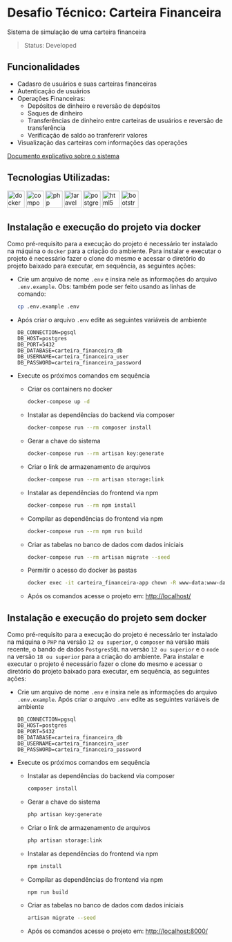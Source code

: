 # Desafio Técnico: Carteira Financeira

Sistema de simulação de uma carteira financeira

> Status: Developed

## Funcionalidades

-   Cadasro de usuários e suas carteiras financeiras
-   Autenticação de usuários
-   Operações Financeiras:
    -   Depósitos de dinheiro e reversão de depósitos
    -   Saques de dinheiro
    -   Transferências de dinheiro entre carteiras de usuários e reversão de transferência
    -   Verificação de saldo ao tranfererir valores
-   Visualização das carteiras com informações das operações

[Documento explicativo sobre o sistema](https://docs.google.com/document/d/1B_j0qzazW0F3CCtLbm4SM1B8Ph-UFHkb/edit?usp=sharing&ouid=116466061483400451914&rtpof=true&sd=true)

## Tecnologias Utilizadas:

<img src="https://cdn.jsdelivr.net/gh/devicons/devicon/icons/docker/docker-original-wordmark.svg" alt="docker" width="40" height="40" style="max-width:100%;"></img>
<img src="https://cdn.jsdelivr.net/gh/devicons/devicon/icons/composer/composer-original.svg" alt="composer" width="40" height="40" style="max-width:100%;"></img>
<img src="https://cdn.jsdelivr.net/gh/devicons/devicon/icons/php/php-original.svg" alt="php" width="40" height="40" style="max-width:100%;"></img>
<img src="https://cdn.jsdelivr.net/gh/devicons/devicon@latest/icons/laravel/laravel-original.svg" alt="laravel" width="40" height="40" style="max-width:100%;"></img>
<img src="https://cdn.jsdelivr.net/gh/devicons/devicon/icons/postgresql/postgresql-original-wordmark.svg" alt="postgresql" width="40" height="40" style="max-width:100%;"></img>
<img src="https://cdn.jsdelivr.net/gh/devicons/devicon/icons/html5/html5-original.svg" alt="html5" width="40" height="40" style="max-width:100%;"></img>
<img src="https://cdn.jsdelivr.net/gh/devicons/devicon/icons/bootstrap/bootstrap-original.svg" alt="bootstrap" width="40" height="40" style="max-width:100%;"></img>

## Instalação e execução do projeto via docker

Como pré-requisito para a execução do projeto é necessário ter instalado na máquina o `docker` para a criação do ambiente. Para instalar e executar o projeto é necessário fazer o clone do mesmo e acessar o diretório do projeto baixado para executar, em sequência, as seguintes ações:

-   Crie um arquivo de nome `.env` e insira nele as informações do arquivo `.env.example`. Obs: também pode ser feito usando as linhas de comando:
    ```bash
    cp .env.example .env
    ```

-   Após criar o arquivo `.env` edite as seguintes variáveis de ambiente
    ```
    DB_CONNECTION=pgsql
    DB_HOST=postgres
    DB_PORT=5432
    DB_DATABASE=carteira_financeira_db
    DB_USERNAME=carteira_financeira_user
    DB_PASSWORD=carteira_financeira_password
    ```

-   Execute os próximos comandos em sequência

    -   Criar os containers no docker
        ```bash
        docker-compose up -d
        ```
    -   Instalar as dependências do backend via composer
        ```bash
        docker-compose run --rm composer install
        ```
    -   Gerar a chave do sistema
        ```bash
        docker-compose run --rm artisan key:generate
        ```
    -   Criar o link de armazenamento de arquivos
        ```bash
        docker-compose run --rm artisan storage:link
        ```
    -   Instalar as dependências do frontend via npm
        ```bash
        docker-compose run --rm npm install
        ```
    -   Compilar as dependências do frontend via npm
        ```bash
        docker-compose run --rm npm run build
        ```
    -   Criar as tabelas no banco de dados com dados iniciais
        ```bash
        docker-compose run --rm artisan migrate --seed
        ```
    -   Permitir o acesso do docker às pastas
        ```bash
        docker exec -it carteira_financeira-app chown -R www-data:www-data /var/www/storage
        ```
    -   Após os comandos acesse o projeto em: [http://localhost/](http://localhost/)

## Instalação e execução do projeto sem docker

Como pré-requisito para a execução do projeto é necessário ter instalado na máquina o `PHP` na versão `12 ou superior`, o `composer` na versão mais recente, o bando de dados `PostgresSQL` na versão `12 ou superior` e o `node` na versão `18 ou superior` para a criação do ambiente. Para instalar e executar o projeto é necessário fazer o clone do mesmo e acessar o diretório do projeto baixado para executar, em sequência, as seguintes ações:




-   Crie um arquivo de nome `.env` e insira nele as informações do arquivo `.env.example`. Após criar o arquivo `.env` edite as seguintes variáveis de ambiente
    ```
    DB_CONNECTION=pgsql
    DB_HOST=postgres
    DB_PORT=5432
    DB_DATABASE=carteira_financeira_db
    DB_USERNAME=carteira_financeira_user
    DB_PASSWORD=carteira_financeira_password
    ```

-   Execute os próximos comandos em sequência


    -   Instalar as dependências do backend via composer
        ```bash
        composer install
        ```
    -   Gerar a chave do sistema
        ```bash
        php artisan key:generate
        ```
    -   Criar o link de armazenamento de arquivos
        ```bash
        php artisan storage:link
        ```
    -   Instalar as dependências do frontend via npm
        ```bash
        npm install
        ```
    -   Compilar as dependências do frontend via npm
        ```bash
        npm run build
        ```
    -   Criar as tabelas no banco de dados com dados iniciais
        ```bash
        artisan migrate --seed
        ```
    -   Após os comandos acesse o projeto em: [http://localhost:8000/](http://localhost:8000/)
